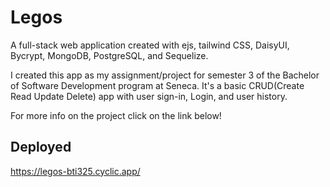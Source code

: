 # Legos

A full-stack web application created with ejs, tailwind CSS, DaisyUI, Bycrypt, MongoDB, PostgreSQL, and Sequelize.

I created this app as my assignment/project for semester 3 of the Bachelor of Software Development program at Seneca.
It's a basic CRUD(Create Read Update Delete) app with user sign-in, Login, and user history.

For more info on the project click on the link below!

## Deployed
https://legos-bti325.cyclic.app/

